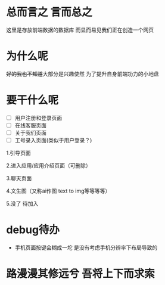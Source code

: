 # 总而言之 言而总之 
这里是存放前端数据的数据库 而显而易见我们正在创造一个网页
# 为什么呢
<del>好的我也不知道</del>大部分是兴趣使然 为了提升自身前端功力的小地盘 
# 要干什么呢
- [ ] 用户注册和登录页面
- [ ] 在线客服页面
- [ ] 关于我们页面
- [ ] 工号录入页面(类似于用户登录？)

1.引导页面 

2.进入应用/应用介绍页面（可删除）

3.聊天页面

4.文生图（又称ai作图 text to img等等等等）

5.没了 待加入
# debug待办
- 手机页面按键会糊成一坨 是没有考虑手机分辨率下布局导致的
# 路漫漫其修远兮 吾将上下而求索
